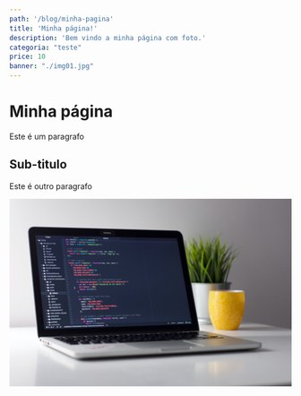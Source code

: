 ```yaml
---
path: '/blog/minha-pagina'
title: 'Minha página!'
description: 'Bem vindo a minha página com foto.'
categoria: "teste"
price: 10
banner: "./img01.jpg"
---
```


# Minha página
Este é um paragrafo

## Sub-titulo
Este é outro paragrafo

![Minha foto](./img01.jpg)
